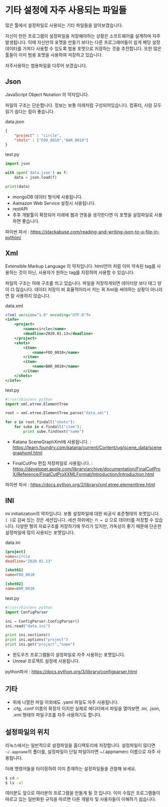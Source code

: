 # 기타 설정에 자주 사용되는 파일들

많은 툴에서 설정파일로 사용되는 기타 파일들을 알아보겠습니다.

자신이 만든 프로그램의 설정파일을 저장해야하는 상황은 소프트웨어를 설계하며 자주 발생됩니다.
이때 자신만의 포멧을 만들기 보다는 다른 프로그래머들이 쉽게 해당 설정 데이터를 가져다 사용할 수 있도록
범용 포멧으로 저장하는 것을 추천합니다.
또한 많은 툴들이 이미 범용 포멧을 사용하여 저장하고 있습니다.

자주사용하는 범용파일을 다루어 보겠습니다.

## Json

JavaScript Object Notation 의 약자입니다.

파일의 구조는 단순합니다. 정보는 보통 아래처럼 구성되어있습니다.
컴퓨터, 사람 모두 읽기 쉽다는 점이 좋습니다.

data.json

```json
{
    "project" : "circle",
    "shots" : ["FOO_0010","BAR_0010"]
}
```

test.py

```python
import json

with open('data.json') as f:
    data = json.load(f)

print(data)
```

- mongoDB 데이터 형식에 사용됩니다.
- Aamazon Web Service 설정시 사용됩니다.
- restAPI
- 추후 개발툴이 확장되어 미래에 웹과 연동을 생각한다면 이 포멧을 설정파일로 사용하면 좋습니다.

파이썬 파서 : https://stackabuse.com/reading-and-writing-json-to-a-file-in-python/

## Xml

Extensible Markup Language 의 약자입니다.
html언어 처럼 이미 약속된 tag를 사용하는 것이 아닌, 사용자가 원하는 tag를 지정하여 사용할 수 있습니다.

파일의 구조는 아래 구조를 띄고 있습니다.
파일을 저장하게되면 데이터양 보다 태그 양이 더 많습니다.
데이터 저장이 비 효율적이라서 저는 꼭 Xml을 써야하는 상황이 아니라면 잘 사용하지 않습니다.

data.xml

```xml
<?xml version="1.0" encoding="UTF-8"?>
<info>
    <project>
        <name>circle</name>
        <deadline>2020.01.13</deadline>
    </project>
    <shots>
        <item>
            <name>FOO_0010</name>
        </item>
        <item>
            <name>BAR_0010</name>
        </item>
    </shots>
</info>
```

test.py

```python
#!/usr/bin/env python
import xml.etree.ElementTree

root = xml.etree.ElementTree.parse("data.xml")

for e in root.findall("shots"):
    for sube in e.findall("item"):
        print sube.findtext("name")
```

- Katana SceneGraphXml에 사용됩니다. : https://learn.foundry.com/katana/current/Content/ug/scene_data/scenegraphxml.html

- FinalCutPro 편집 저장파일로 사용됩니다. : https://developer.apple.com/library/archive/documentation/FinalCutProX/Reference/FinalCutProXXMLFormat/Introduction/Introduction.html

파이썬 파서 : https://docs.python.org/2/library/xml.etree.elementtree.html

## INI

ini initialization의 약자입니다.
보통 설정파일에 대한 비공식 표준형태의 포멧입니다.
`[ ]`로 감싸 있는 것은 세션입니다.
세션 하위에는 `키 = 값` 으로 데이터를 저장할 수 있습니다.
다양한 형의 자료구조를 저장하기에 무리가 있지만,
가독성이 좋기 때문에 단순한 설정파일에 많이 사용되는 포멧입니다.

data.ini

```ini
[project]
name=circle
deadline="2020.01.13"

[shot01]
name=FOO_0010

[shot02]
name=BAR_0010
```

test.py

```python
#!/usr/bin/env python
import ConfigParser

ini = ConfigParser.ConfigParser()
ini.read("data.ini")

print ini.sections()
print ini.options("project")
print ini.get("project","name")
```

- 윈도우즈 프로그램들이 설정파일로 자주 사용하는 포멧입니다.
- Unreal 프로젝트 설정에 사용됩니다.

python파서 : https://docs.python.org/3/library/configparser.html

## 기타

- 위에 나열한 파일 이외에도 .yaml 파일도 자주 사용됩니다.
- .cfg, .conf 이름의 확장자 이지만 실제로 에디터에서 파일을 열어보면 .ini, .json, .xml 형태의 파일구조를 자주 사용하기도 합니다.

## 설정파일의 위치

리눅스에서는 일반적으로 설정파일을 홈디렉토리에 저장합니다.
설정파일이 많다면 `~/.appname`의 폴더를, 설정파일이 단일 파일이라면 ~/.appnamerc 이름으로 자주 사용됩니다.

아래 명령어들을 타이핑하여 이미 존재하는 설정파일들을 관찰해 보세요.

```bash
$ cd ~
$ ls -al
```

여러분도 앞으로 여러분의 프로그램을 만들게 될 것 입니다.
이미 수많은 프로그램들이 따르고 있는 일반화된 규칙을 따르면 다른 개발자 및 사용자들이 이해하기 쉽습니다.
